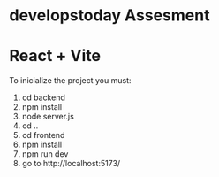 # developstoday Assesment

# React + Vite

To inicialize the project you must:

1. cd backend
2. npm install
3. node server.js
4. cd ..
5. cd frontend
6. npm install
7. npm run dev
8. go to http://localhost:5173/
